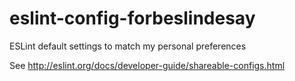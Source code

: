 # eslint-config-forbeslindesay

ESLint default settings to match my personal preferences

See http://eslint.org/docs/developer-guide/shareable-configs.html
